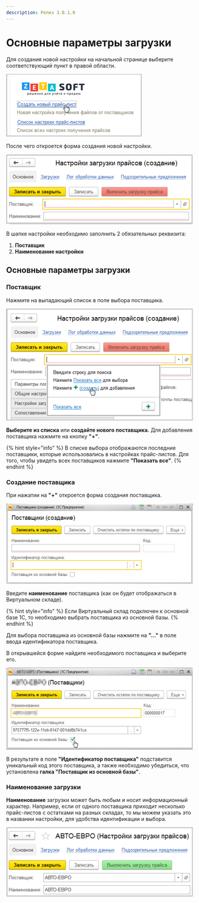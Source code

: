 ```yaml
---
description: Релиз 3.0.1.0
---
```


# Основные параметры загрузки

Для создания новой настройки на начальной странице выберите соответствующий пункт в правой области.

![](<../.gitbook/assets/Image 61.png>)

После чего откроется форма создания новой настройки.

![](<../.gitbook/assets/Image 62.png>)

В шапке настройки необходимо заполнить 2 обязательных реквизита:

1. **Поставщик**
2. **Наименование настройки**

## Основные параметры загрузки

### Поставщик

Нажмите на выпадающий список в поле выбора поставщика.

![](<../.gitbook/assets/Image 63.png>)

**Выберите из списка** или **создайте нового поставщика.** Для добавления поставщика нажмите на кнопку **"+"**.

{% hint style="info" %}
В списке выбора отображаются последние поставщики, которые использовались в настройках прайс-листов. Для того, чтобы увидеть всех поставщиков нажмите **"Показать все"**.
{% endhint %}

### Создание поставщика

При нажатии на **"+"** откроется форма создания поставщика.

![](<../.gitbook/assets/Image 64.png>)

Введите **наименование** поставщика (как он будет отображаться в Виртуальном складе).

{% hint style="info" %}
Если Виртуальный склад подключен к основной базе 1С, то необходимо выбрать поставщика из основной базы.
{% endhint %}

Для выбора поставщика из основной базы нажмите на **"..."** в поле ввода идентификатора поставщика.

В открывшейся форме найдите необходимого поставщика и выберите его.

![](<../.gitbook/assets/Image 65.png>)

В результате в поле **"Идентификатор поставщика"** подставится уникальный код этого поставщика, а также необходимо убедиться, что установлена **галка "Поставщик из основной базы"**.

### Наименование загрузки

**Наименование** загрузки может быть любым и носит информационный характер. Например, если от одного поставщика приходит несколько прайс-листов с остатками на разных складах, то мы можем указать это в названии настройки, для удобства идентификации и выбора.

![](<../.gitbook/assets/Image 67.png>)
